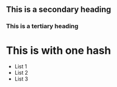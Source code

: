 ## This is a secondary heading
### This is a tertiary heading

# This is with one hash

* List 1
* List 2
* List 3

